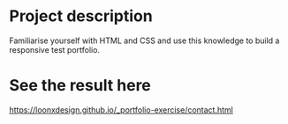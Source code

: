 # Project description

Familiarise yourself with HTML and CSS and use this knowledge to build a responsive test portfolio.

# See the result here

https://loonxdesign.github.io/_portfolio-exercise/contact.html
